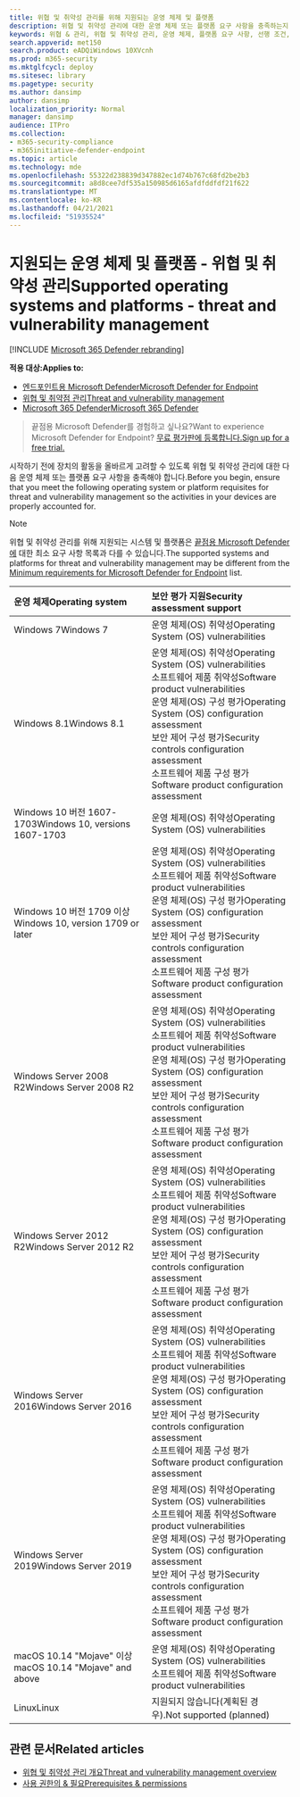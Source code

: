 ```yaml
---
title: 위협 및 취약성 관리를 위해 지원되는 운영 체제 및 플랫폼
description: 위협 및 취약성 관리에 대한 운영 체제 또는 플랫폼 요구 사항을 충족하는지 확인하여 모든 장치의 활동을 올바르게 고려해야 합니다.
keywords: 위협 & 관리, 위협 및 취약성 관리, 운영 체제, 플랫폼 요구 사항, 선행 조건, Endpoint-tvm용 Microsoft Defender 지원 os, Endpoint-tvm용 Microsoft Defender,
search.appverid: met150
search.product: eADQiWindows 10XVcnh
ms.prod: m365-security
ms.mktglfcycl: deploy
ms.sitesec: library
ms.pagetype: security
ms.author: dansimp
author: dansimp
localization_priority: Normal
manager: dansimp
audience: ITPro
ms.collection:
- m365-security-compliance
- m365initiative-defender-endpoint
ms.topic: article
ms.technology: mde
ms.openlocfilehash: 55322d238839d347882ec1d74b767c68fd2be2b3
ms.sourcegitcommit: a8d8cee7df535a150985d6165afdfddfdf21f622
ms.translationtype: MT
ms.contentlocale: ko-KR
ms.lasthandoff: 04/21/2021
ms.locfileid: "51935524"
---
```

# <a name="supported-operating-systems-and-platforms---threat-and-vulnerability-management"></a><span data-ttu-id="4dece-104">지원되는 운영 체제 및 플랫폼 - 위협 및 취약성 관리</span><span class="sxs-lookup"><span data-stu-id="4dece-104">Supported operating systems and platforms - threat and vulnerability management</span></span>

[!INCLUDE [Microsoft 365 Defender rebranding](../../includes/microsoft-defender.md)]

<span data-ttu-id="4dece-105">**적용 대상:**</span><span class="sxs-lookup"><span data-stu-id="4dece-105">**Applies to:**</span></span>

- [<span data-ttu-id="4dece-106">엔드포인트용 Microsoft Defender</span><span class="sxs-lookup"><span data-stu-id="4dece-106">Microsoft Defender for Endpoint</span></span>](https://go.microsoft.com/fwlink/?linkid=2154037)
- [<span data-ttu-id="4dece-107">위협 및 취약점 관리</span><span class="sxs-lookup"><span data-stu-id="4dece-107">Threat and vulnerability management</span></span>](next-gen-threat-and-vuln-mgt.md)
- [<span data-ttu-id="4dece-108">Microsoft 365 Defender</span><span class="sxs-lookup"><span data-stu-id="4dece-108">Microsoft 365 Defender</span></span>](https://go.microsoft.com/fwlink/?linkid=2118804)

><span data-ttu-id="4dece-109">끝점용 Microsoft Defender를 경험하고 싶나요?</span><span class="sxs-lookup"><span data-stu-id="4dece-109">Want to experience Microsoft Defender for Endpoint?</span></span> [<span data-ttu-id="4dece-110">무료 평가판에 등록합니다.</span><span class="sxs-lookup"><span data-stu-id="4dece-110">Sign up for a free trial.</span></span>](https://www.microsoft.com/microsoft-365/windows/microsoft-defender-atp?ocid=docs-wdatp-portaloverview-abovefoldlink)

<span data-ttu-id="4dece-111">시작하기 전에 장치의 활동을 올바르게 고려할 수 있도록 위협 및 취약성 관리에 대한 다음 운영 체제 또는 플랫폼 요구 사항을 충족해야 합니다.</span><span class="sxs-lookup"><span data-stu-id="4dece-111">Before you begin, ensure that you meet the following operating system or platform requisites for threat and vulnerability management so the activities in your devices are properly accounted for.</span></span>

>[!NOTE]
><span data-ttu-id="4dece-112">위협 및 취약성 관리를 위해 지원되는 시스템 및 플랫폼은 [끝점용 Microsoft Defender에](minimum-requirements.md) 대한 최소 요구 사항 목록과 다를 수 있습니다.</span><span class="sxs-lookup"><span data-stu-id="4dece-112">The supported systems and platforms for threat and vulnerability management may be different from the [Minimum requirements for Microsoft Defender for Endpoint](minimum-requirements.md) list.</span></span>

<span data-ttu-id="4dece-113">운영 체제</span><span class="sxs-lookup"><span data-stu-id="4dece-113">Operating system</span></span> | <span data-ttu-id="4dece-114">보안 평가 지원</span><span class="sxs-lookup"><span data-stu-id="4dece-114">Security assessment support</span></span>
:---|:---
<span data-ttu-id="4dece-115">Windows 7</span><span class="sxs-lookup"><span data-stu-id="4dece-115">Windows 7</span></span> | <span data-ttu-id="4dece-116">운영 체제(OS) 취약성</span><span class="sxs-lookup"><span data-stu-id="4dece-116">Operating System (OS) vulnerabilities</span></span>
<span data-ttu-id="4dece-117">Windows 8.1</span><span class="sxs-lookup"><span data-stu-id="4dece-117">Windows 8.1</span></span> | <span data-ttu-id="4dece-118">운영 체제(OS) 취약성</span><span class="sxs-lookup"><span data-stu-id="4dece-118">Operating System (OS) vulnerabilities</span></span><br/><span data-ttu-id="4dece-119">소프트웨어 제품 취약성</span><span class="sxs-lookup"><span data-stu-id="4dece-119">Software product vulnerabilities</span></span><br/><span data-ttu-id="4dece-120">운영 체제(OS) 구성 평가</span><span class="sxs-lookup"><span data-stu-id="4dece-120">Operating System (OS) configuration assessment</span></span><br/><span data-ttu-id="4dece-121">보안 제어 구성 평가</span><span class="sxs-lookup"><span data-stu-id="4dece-121">Security controls configuration assessment</span></span><br/><span data-ttu-id="4dece-122">소프트웨어 제품 구성 평가</span><span class="sxs-lookup"><span data-stu-id="4dece-122">Software product configuration assessment</span></span> |
<span data-ttu-id="4dece-123">Windows 10 버전 1607-1703</span><span class="sxs-lookup"><span data-stu-id="4dece-123">Windows 10, versions 1607-1703</span></span> | <span data-ttu-id="4dece-124">운영 체제(OS) 취약성</span><span class="sxs-lookup"><span data-stu-id="4dece-124">Operating System (OS) vulnerabilities</span></span>
<span data-ttu-id="4dece-125">Windows 10 버전 1709 이상</span><span class="sxs-lookup"><span data-stu-id="4dece-125">Windows 10, version 1709 or later</span></span> |<span data-ttu-id="4dece-126">운영 체제(OS) 취약성</span><span class="sxs-lookup"><span data-stu-id="4dece-126">Operating System (OS) vulnerabilities</span></span><br/><span data-ttu-id="4dece-127">소프트웨어 제품 취약성</span><span class="sxs-lookup"><span data-stu-id="4dece-127">Software product vulnerabilities</span></span><br/><span data-ttu-id="4dece-128">운영 체제(OS) 구성 평가</span><span class="sxs-lookup"><span data-stu-id="4dece-128">Operating System (OS) configuration assessment</span></span><br/><span data-ttu-id="4dece-129">보안 제어 구성 평가</span><span class="sxs-lookup"><span data-stu-id="4dece-129">Security controls configuration assessment</span></span><br/><span data-ttu-id="4dece-130">소프트웨어 제품 구성 평가</span><span class="sxs-lookup"><span data-stu-id="4dece-130">Software product configuration assessment</span></span>
<span data-ttu-id="4dece-131">Windows Server 2008 R2</span><span class="sxs-lookup"><span data-stu-id="4dece-131">Windows Server 2008 R2</span></span> | <span data-ttu-id="4dece-132">운영 체제(OS) 취약성</span><span class="sxs-lookup"><span data-stu-id="4dece-132">Operating System (OS) vulnerabilities</span></span><br/><span data-ttu-id="4dece-133">소프트웨어 제품 취약성</span><span class="sxs-lookup"><span data-stu-id="4dece-133">Software product vulnerabilities</span></span><br/><span data-ttu-id="4dece-134">운영 체제(OS) 구성 평가</span><span class="sxs-lookup"><span data-stu-id="4dece-134">Operating System (OS) configuration assessment</span></span><br/><span data-ttu-id="4dece-135">보안 제어 구성 평가</span><span class="sxs-lookup"><span data-stu-id="4dece-135">Security controls configuration assessment</span></span><br/><span data-ttu-id="4dece-136">소프트웨어 제품 구성 평가</span><span class="sxs-lookup"><span data-stu-id="4dece-136">Software product configuration assessment</span></span>
<span data-ttu-id="4dece-137">Windows Server 2012 R2</span><span class="sxs-lookup"><span data-stu-id="4dece-137">Windows Server 2012 R2</span></span> | <span data-ttu-id="4dece-138">운영 체제(OS) 취약성</span><span class="sxs-lookup"><span data-stu-id="4dece-138">Operating System (OS) vulnerabilities</span></span><br/><span data-ttu-id="4dece-139">소프트웨어 제품 취약성</span><span class="sxs-lookup"><span data-stu-id="4dece-139">Software product vulnerabilities</span></span><br/><span data-ttu-id="4dece-140">운영 체제(OS) 구성 평가</span><span class="sxs-lookup"><span data-stu-id="4dece-140">Operating System (OS) configuration assessment</span></span><br/><span data-ttu-id="4dece-141">보안 제어 구성 평가</span><span class="sxs-lookup"><span data-stu-id="4dece-141">Security controls configuration assessment</span></span><br/><span data-ttu-id="4dece-142">소프트웨어 제품 구성 평가</span><span class="sxs-lookup"><span data-stu-id="4dece-142">Software product configuration assessment</span></span>
<span data-ttu-id="4dece-143">Windows Server 2016</span><span class="sxs-lookup"><span data-stu-id="4dece-143">Windows Server 2016</span></span> | <span data-ttu-id="4dece-144">운영 체제(OS) 취약성</span><span class="sxs-lookup"><span data-stu-id="4dece-144">Operating System (OS) vulnerabilities</span></span><br/><span data-ttu-id="4dece-145">소프트웨어 제품 취약성</span><span class="sxs-lookup"><span data-stu-id="4dece-145">Software product vulnerabilities</span></span><br/><span data-ttu-id="4dece-146">운영 체제(OS) 구성 평가</span><span class="sxs-lookup"><span data-stu-id="4dece-146">Operating System (OS) configuration assessment</span></span><br/><span data-ttu-id="4dece-147">보안 제어 구성 평가</span><span class="sxs-lookup"><span data-stu-id="4dece-147">Security controls configuration assessment</span></span><br/><span data-ttu-id="4dece-148">소프트웨어 제품 구성 평가</span><span class="sxs-lookup"><span data-stu-id="4dece-148">Software product configuration assessment</span></span>
<span data-ttu-id="4dece-149">Windows Server 2019</span><span class="sxs-lookup"><span data-stu-id="4dece-149">Windows Server 2019</span></span> | <span data-ttu-id="4dece-150">운영 체제(OS) 취약성</span><span class="sxs-lookup"><span data-stu-id="4dece-150">Operating System (OS) vulnerabilities</span></span><br/><span data-ttu-id="4dece-151">소프트웨어 제품 취약성</span><span class="sxs-lookup"><span data-stu-id="4dece-151">Software product vulnerabilities</span></span><br/><span data-ttu-id="4dece-152">운영 체제(OS) 구성 평가</span><span class="sxs-lookup"><span data-stu-id="4dece-152">Operating System (OS) configuration assessment</span></span><br/><span data-ttu-id="4dece-153">보안 제어 구성 평가</span><span class="sxs-lookup"><span data-stu-id="4dece-153">Security controls configuration assessment</span></span><br/><span data-ttu-id="4dece-154">소프트웨어 제품 구성 평가</span><span class="sxs-lookup"><span data-stu-id="4dece-154">Software product configuration assessment</span></span>
<span data-ttu-id="4dece-155">macOS 10.14 "Mojave" 이상</span><span class="sxs-lookup"><span data-stu-id="4dece-155">macOS 10.14 "Mojave" and above</span></span> | <span data-ttu-id="4dece-156">운영 체제(OS) 취약성</span><span class="sxs-lookup"><span data-stu-id="4dece-156">Operating System (OS) vulnerabilities</span></span><br/><span data-ttu-id="4dece-157">소프트웨어 제품 취약성</span><span class="sxs-lookup"><span data-stu-id="4dece-157">Software product vulnerabilities</span></span> 
<span data-ttu-id="4dece-158">Linux</span><span class="sxs-lookup"><span data-stu-id="4dece-158">Linux</span></span> | <span data-ttu-id="4dece-159">지원되지 않습니다(계획된 경우).</span><span class="sxs-lookup"><span data-stu-id="4dece-159">Not supported (planned)</span></span>

## <a name="related-articles"></a><span data-ttu-id="4dece-160">관련 문서</span><span class="sxs-lookup"><span data-stu-id="4dece-160">Related articles</span></span>

- [<span data-ttu-id="4dece-161">위협 및 취약성 관리 개요</span><span class="sxs-lookup"><span data-stu-id="4dece-161">Threat and vulnerability management overview</span></span>](next-gen-threat-and-vuln-mgt.md)
- [<span data-ttu-id="4dece-162">사용 권한의 & 필요</span><span class="sxs-lookup"><span data-stu-id="4dece-162">Prerequisites & permissions</span></span>](tvm-prerequisites.md)
